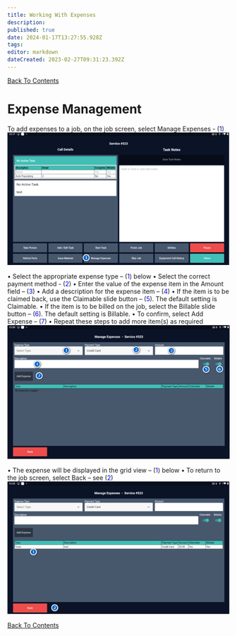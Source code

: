 ```yaml
---
title: Working With Expenses
description: 
published: true
date: 2024-01-17T13:27:55.928Z
tags: 
editor: markdown
dateCreated: 2023-02-27T09:31:23.392Z
---
```


[Back To Contents](.)
# <div id="test">Expense Management</div>

To add expenses to a job, on the job screen, select Manage Expenses - (<span style="color:blue">1</span>)
![mfs_30.png](/mfsassets/mfs_30.png)

•	Select the appropriate expense type – (<span style="color:blue">1</span>) below
•	Select the correct payment method - (<span style="color:blue">2</span>)
•	Enter the value of the expense item in the Amount field – (<span style="color:blue">3</span>)
•	Add a description for the expense item – (<span style="color:blue">4</span>)
•	If the item is to be claimed back, use the Claimable slide button – (<span style="color:blue">5</span>).  The default setting is Claimable.
•	If the item is to be billed on the job, select the Billable slide button – (<span style="color:blue">6</span>).  The default setting is Billable.
•	To confirm, select Add Expense – (<span style="color:blue">7</span>)
•	Repeat these steps to add more item(s) as required
![mfs_31.png](/mfsassets/mfs_31.png)

•	The expense will be displayed in the grid view – (<span style="color:blue">1</span>) below
•	To return to the job screen, select Back – see (<span style="color:blue">2</span>)
![mfs_32.png](/mfsassets/mfs_32.png)

[Back To Contents](.)
